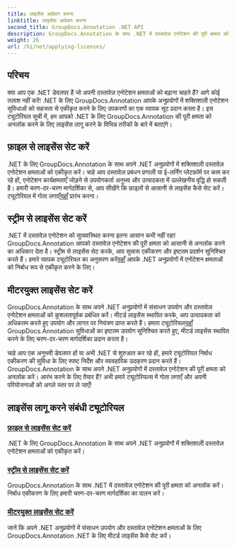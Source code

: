 ```yaml
---
title: लाइसेंस आवेदन करना
linktitle: लाइसेंस आवेदन करना
second_title: GroupDocs.Annotation .NET API
description: GroupDocs.Annotation के साथ .NET में दस्तावेज़ एनोटेशन की पूरी क्षमता को अनलॉक करें। निर्बाध एकीकरण के लिए हमारे चरण-दर-चरण ट्यूटोरियल का पालन करें।
weight: 26
url: /hi/net/applying-licenses/
---
```

## परिचय

क्या आप एक .NET डेवलपर हैं जो अपनी दस्तावेज़ एनोटेशन क्षमताओं को बढ़ाना चाहते हैं? आगे कोई तलाश नहीं करें! .NET के लिए GroupDocs.Annotation आपके अनुप्रयोगों में शक्तिशाली एनोटेशन सुविधाओं को सहजता से एकीकृत करने के लिए उपकरणों का एक व्यापक सूट प्रदान करता है। इस ट्यूटोरियल सूची में, हम आपको .NET के लिए GroupDocs.Annotation की पूरी क्षमता को अनलॉक करने के लिए लाइसेंस लागू करने के विभिन्न तरीकों के बारे में बताएंगे।

## फ़ाइल से लाइसेंस सेट करें
.NET के लिए GroupDocs.Annotation के साथ अपने .NET अनुप्रयोगों में शक्तिशाली दस्तावेज़ एनोटेशन क्षमताओं को एकीकृत करें। चाहे आप दस्तावेज़ प्रबंधन प्रणाली या ई-लर्निंग प्लेटफ़ॉर्म पर काम कर रहे हों, एनोटेशन कार्यक्षमताएँ जोड़ने से उपयोगकर्ता अनुभव और उत्पादकता में उल्लेखनीय वृद्धि हो सकती है। हमारी चरण-दर-चरण मार्गदर्शिका से, आप सीखेंगे कि फ़ाइलों से आसानी से लाइसेंस कैसे सेट करें। ट्यूटोरियल में गोता लगाएँ[यहाँ](./set-license-from-file/) प्रारंभ करना।

## स्ट्रीम से लाइसेंस सेट करें
 .NET में दस्तावेज़ एनोटेशन को सुव्यवस्थित करना इतना आसान कभी नहीं रहा! GroupDocs.Annotation आपको दस्तावेज़ एनोटेशन की पूरी क्षमता को आसानी से अनलॉक करने का अधिकार देता है। स्ट्रीम से लाइसेंस सेट करके, आप सुचारू एकीकरण और इष्टतम प्रदर्शन सुनिश्चित करते हैं। हमारे व्यापक ट्यूटोरियल का अनुसरण करें[यहाँ](./set-license-from-stream/) आपके .NET अनुप्रयोगों में एनोटेशन क्षमताओं को निर्बाध रूप से एकीकृत करने के लिए।

## मीटरयुक्त लाइसेंस सेट करें
GroupDocs.Annotation के साथ अपने .NET अनुप्रयोगों में संसाधन उपयोग और दस्तावेज़ एनोटेशन क्षमताओं को कुशलतापूर्वक प्रबंधित करें। मीटर्ड लाइसेंस स्थापित करके, आप उत्पादकता को अधिकतम करते हुए उपयोग और लागत पर नियंत्रण प्राप्त करते हैं। हमारा ट्यूटोरियल[यहाँ](./set-metered-license/) GroupDocs.Annotation सुविधाओं का इष्टतम उपयोग सुनिश्चित करते हुए, मीटर्ड लाइसेंस स्थापित करने के लिए चरण-दर-चरण मार्गदर्शिका प्रदान करता है।

चाहे आप एक अनुभवी डेवलपर हों या अभी .NET से शुरुआत कर रहे हों, हमारे ट्यूटोरियल निर्बाध एकीकरण की सुविधा के लिए स्पष्ट निर्देश और व्यावहारिक उदाहरण प्रदान करते हैं। GroupDocs.Annotation के साथ अपने .NET अनुप्रयोगों में दस्तावेज़ एनोटेशन की पूरी क्षमता को अनलॉक करें। आरंभ करने के लिए तैयार हैं? अभी हमारे ट्यूटोरियल्स में गोता लगाएँ और अपनी परियोजनाओं को अगले स्तर पर ले जाएँ!

## लाइसेंस लागू करने संबंधी ट्यूटोरियल
### [फ़ाइल से लाइसेंस सेट करें](./set-license-from-file/)
.NET के लिए GroupDocs.Annotation के साथ अपने .NET अनुप्रयोगों में शक्तिशाली दस्तावेज़ एनोटेशन क्षमताओं को एकीकृत करें।
### [स्ट्रीम से लाइसेंस सेट करें](./set-license-from-stream/)
GroupDocs.Annotation के साथ .NET में दस्तावेज़ एनोटेशन की पूरी क्षमता को अनलॉक करें। निर्बाध एकीकरण के लिए हमारी चरण-दर-चरण मार्गदर्शिका का पालन करें।
### [मीटरयुक्त लाइसेंस सेट करें](./set-metered-license/)
जानें कि अपने .NET अनुप्रयोगों में संसाधन उपयोग और दस्तावेज़ एनोटेशन क्षमताओं के लिए GroupDocs.Annotation .NET के लिए मीटर्ड लाइसेंस कैसे सेट करें।